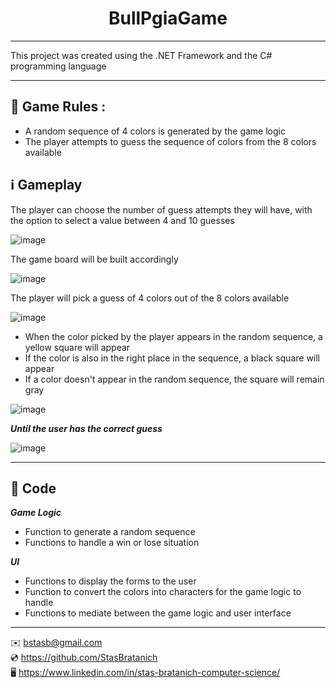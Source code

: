 <h1 align="center">BullPgiaGame</h1>

***

This project was created using the .NET Framework and the C# programming language

***

## 🌟 Game Rules :

- A random sequence of 4 colors is generated by the game logic
- The player attempts to guess the sequence of colors from the 8 colors available

## ℹ️ Gameplay

The player can choose the number of guess attempts they will have, with the option to select a value between 4 and 10 guesses

![image](https://github.com/StasBratanich/BullPgiaGame/assets/83605505/d9042a4d-97a8-4fe2-a971-de0972b084f6)

The game board will be built accordingly

![image](https://github.com/StasBratanich/BullPgiaGame/assets/83605505/cb20316c-f06f-4a12-80ba-9e52119f5d11)

The player will pick a guess of 4 colors out of the 8 colors available

![image](https://github.com/StasBratanich/BullPgiaGame/assets/83605505/97aa794c-f563-4bed-8e1f-4ed09ceb4afa)

- When the color picked by the player appears in the random sequence, a yellow square will appear
- If the color is also in the right place in the sequence, a black square will appear
- If a color doesn't appear in the random sequence, the square will remain gray

![image](https://github.com/StasBratanich/BullPgiaGame/assets/83605505/49cc451d-970d-4b88-84f7-44c496857716)

***Until the user has the correct guess***

![image](https://github.com/StasBratanich/BullPgiaGame/assets/83605505/902a62b2-3bbc-4834-8e06-52fabe9ece23)

***

## 📑 Code

***Game Logic***
- Function to generate a random sequence
- Functions to handle a win or lose situation

***UI***
- Functions to display the forms to the user
- Function to convert the colors into characters for the game logic to handle
- Functions to mediate between the game logic and user interface

***

✉️ [bstasb@gmail.com](url)  
💿 https://github.com/StasBratanich  
🖥️ https://www.linkedin.com/in/stas-bratanich-computer-science/  
